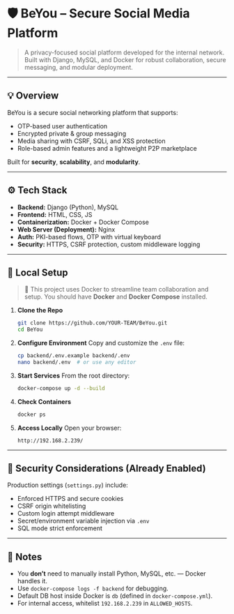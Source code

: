 # 🛡️ BeYou – Secure Social Media Platform

> A privacy-focused social platform developed for the internal network. Built with Django, MySQL, and Docker for robust collaboration, secure messaging, and modular deployment.

---

## 💡 Overview

BeYou is a secure social networking platform that supports:

* OTP-based user authentication
* Encrypted private & group messaging
* Media sharing with CSRF, SQLi, and XSS protection
* Role-based admin features and a lightweight P2P marketplace

Built for **security**, **scalability**, and **modularity**.

---

## ⚙️ Tech Stack

* **Backend:** Django (Python), MySQL
* **Frontend:** HTML, CSS, JS
* **Containerization:** Docker + Docker Compose
* **Web Server (Deployment):** Nginx
* **Auth:** PKI-based flows, OTP with virtual keyboard
* **Security:** HTTPS, CSRF protection, custom middleware logging

---

## 🚀 Local Setup

> 🐳 This project uses Docker to streamline team collaboration and setup. You should have **Docker** and **Docker Compose** installed.

1. **Clone the Repo**

   ```bash
   git clone https://github.com/YOUR-TEAM/BeYou.git
   cd BeYou
   ```

2. **Configure Environment**
   Copy and customize the `.env` file:

   ```bash
   cp backend/.env.example backend/.env
   nano backend/.env  # or use any editor
   ```

3. **Start Services**
   From the root directory:

   ```bash
   docker-compose up -d --build
   ```

4. **Check Containers**

   ```bash
   docker ps
   ```

5. **Access Locally**
   Open your browser:

   ```
   http://192.168.2.239/
   ```
---


## 🔐 Security Considerations (Already Enabled)

Production settings (`settings.py`) include:

* Enforced HTTPS and secure cookies
* CSRF origin whitelisting
* Custom login attempt middleware
* Secret/environment variable injection via `.env`
* SQL mode strict enforcement

---

## 🧠 Notes

* You **don’t** need to manually install Python, MySQL, etc. — Docker handles it.
* Use `docker-compose logs -f backend` for debugging.
* Default DB host inside Docker is `db` (defined in `docker-compose.yml`).
* For internal access, whitelist `192.168.2.239` in `ALLOWED_HOSTS`.




